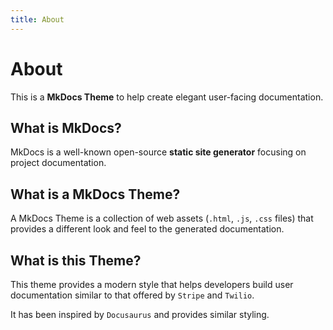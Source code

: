 ```yaml
---
title: About
---
```


# About

This is a **MkDocs Theme** to help create elegant user-facing documentation.

## What is MkDocs?

MkDocs is a well-known open-source **static site generator** focusing
on project documentation.

## What is a MkDocs Theme?

A MkDocs Theme is a collection of web assets (`.html`, `.js`, `.css` files) that
provides a different look and feel to the generated documentation.

## What is this Theme?

This theme provides a modern style that helps developers build user documentation
similar to that offered by `Stripe` and `Twilio`. 

It has been inspired by `Docusaurus` and provides similar styling.
